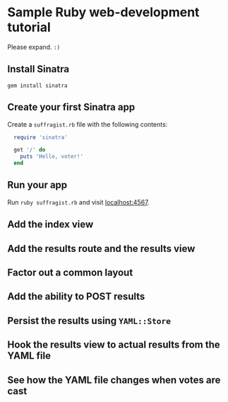 # Sample Ruby web-development tutorial

Please expand. `:)`

## Install Sinatra

`gem install sinatra`

## Create your first Sinatra app

Create a `suffragist.rb` file with the following contents:

```Ruby
  require 'sinatra'

  get '/' do
    puts 'Hello, voter!'
  end
```

## Run your app

Run `ruby suffragist.rb` and visit [localhost:4567](http://localhost:4567).

## Add the index view

## Add the results route and the results view

## Factor out a common layout

## Add the ability to POST results

## Persist the results using `YAML::Store`

## Hook the results view to actual results from the YAML file

## See how the YAML file changes when votes are cast

